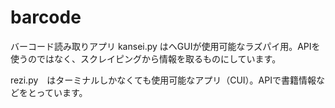 # barcode
バーコード読み取りアプリ
kansei.py はヘGUIが使用可能なラズパイ用。APIを使うのではなく、スクレイピングから情報を取るものにしています。

rezi.py　はターミナルしかなくても使用可能なアプリ（CUI）。APIで書籍情報などをとっています。
